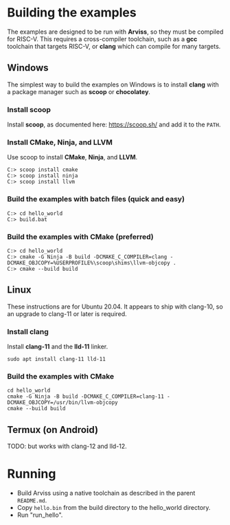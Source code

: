 # Building the examples

The examples are designed to be run with **Arviss**, so they must be compiled for RISC-V. This requires a cross-compiler
toolchain, such as a **gcc** toolchain that targets RISC-V, or **clang** which can compile for many targets.

## Windows

The simplest way to build the examples on Windows is to install **clang** with a package manager such as **scoop** or
**chocolatey**.

### Install scoop

Install **scoop**, as documented here: https://scoop.sh/ and add it to the `PATH`.

### Install CMake, Ninja, and LLVM

Use scoop to install **CMake**, **Ninja**, and **LLVM**.

```
C:> scoop install cmake
C:> scoop install ninja
C:> scoop install llvm
```

### Build the examples with batch files (quick and easy)

```
C:> cd hello_world
C:> build.bat
```

### Build the examples with CMake (preferred)

```
C:> cd hello_world
C:> cmake -G Ninja -B build -DCMAKE_C_COMPILER=clang -DCMAKE_OBJCOPY=%USERPROFILE%\scoop\shims\llvm-objcopy .
C:> cmake --build build
```

## Linux

These instructions are for Ubuntu 20.04. It appears to ship with clang-10, so an upgrade to clang-11 or later is
required.

### Install clang

Install **clang-11** and the **lld-11** linker.

```shell
sudo apt install clang-11 lld-11
```

### Build the examples with CMake

```shell
cd hello_world
cmake -G Ninja -B build -DCMAKE_C_COMPILER=clang-11 -DCMAKE_OBJCOPY=/usr/bin/llvm-objcopy
cmake --build build
```

## Termux (on Android)

TODO: but works with clang-12 and lld-12.

# Running

- Build Arviss using a native toolchain as described in the parent `README.md`.
- Copy `hello.bin` from the build directory to the hello_world directory.
- Run "run_hello".
